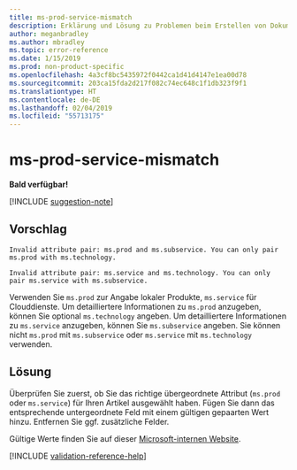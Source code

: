 ```yaml
---
title: ms-prod-service-mismatch
description: Erklärung und Lösung zu Problemen beim Erstellen von Dokumentationsartikeln – ms-prod-service-mismatch
author: meganbradley
ms.author: mbradley
ms.topic: error-reference
ms.date: 1/15/2019
ms.prod: non-product-specific
ms.openlocfilehash: 4a3cf8bc5435972f0442ca1d41d4147e1ea00d78
ms.sourcegitcommit: 203ca15fda2d217f082c74ec648c1f1db323f9f1
ms.translationtype: HT
ms.contentlocale: de-DE
ms.lasthandoff: 02/04/2019
ms.locfileid: "55713175"
---
```

# <a name="ms-prod-service-mismatch"></a>ms-prod-service-mismatch

**Bald verfügbar!**

[!INCLUDE [suggestion-note](includes/suggestion-note.md)]

## <a name="suggestion"></a>Vorschlag

`Invalid attribute pair: ms.prod and ms.subservice. You can only pair ms.prod with ms.technology.`

`Invalid attribute pair: ms.service and ms.technology. You can only pair ms.service with ms.subservice.`

Verwenden Sie `ms.prod` zur Angabe lokaler Produkte, `ms.service` für Clouddienste. Um detailliertere Informationen zu `ms.prod` anzugeben, können Sie optional `ms.technology` angeben. Um detailliertere Informationen zu `ms.service` anzugeben, können Sie `ms.subservice` angeben. Sie können nicht `ms.prod` mit `ms.subservice` oder `ms.service` mit `ms.technology` verwenden.

## <a name="resolution"></a>Lösung

Überprüfen Sie zuerst, ob Sie das richtige übergeordnete Attribut (`ms.prod` oder `ms.service`) für Ihren Artikel ausgewählt haben. Fügen Sie dann das entsprechende untergeordnete Feld mit einem gültigen gepaarten Wert hinzu. Entfernen Sie ggf. zusätzliche Felder.

Gültige Werte finden Sie auf dieser [Microsoft-internen Website](https://docsmetadatatool.azurewebsites.net/whitelists).

<!--make sure to add this file to your includes folder and verify the path-->
[!INCLUDE [validation-reference-help](includes/validation-reference-help.md)]

